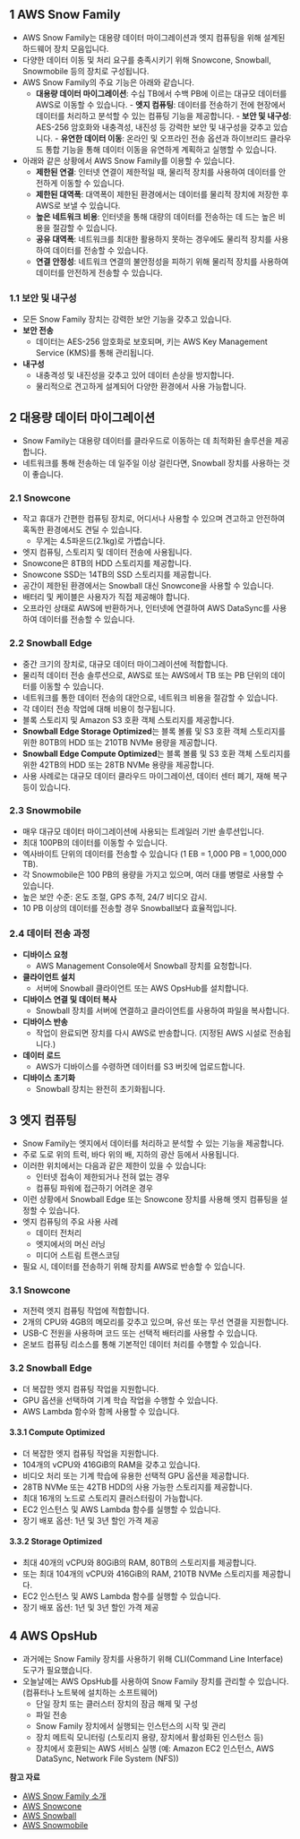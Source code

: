 ## 1 AWS Snow Family

- AWS Snow Family는 대용량 데이터 마이그레이션과 엣지 컴퓨팅을 위해 설계된 하드웨어 장치 모음입니다.
- 다양한 데이터 이동 및 처리 요구를 충족시키기 위해 Snowcone, Snowball, Snowmobile 등의 장치로 구성됩니다.
- AWS Snow Family의 주요 기능은 아래와 같습니다.
	 - **대용량 데이터 마이그레이션**: 수십 TB에서 수백 PB에 이르는 대규모 데이터를 AWS로 이동할 수 있습니다.
	  - **엣지 컴퓨팅**: 데이터를 전송하기 전에 현장에서 데이터를 처리하고 분석할 수 있는 컴퓨팅 기능을 제공합니다.
	  - **보안 및 내구성**: AES-256 암호화와 내충격성, 내진성 등 강력한 보안 및 내구성을 갖추고 있습니다.
	  - **유연한 데이터 이동**: 온라인 및 오프라인 전송 옵션과 하이브리드 클라우드 통합 기능을 통해 데이터 이동을 유연하게 계획하고 실행할 수 있습니다.
- 아래와 같은 상황에서 AWS Snow Family를 이용할 수 있습니다.
	- **제한된 연결**: 인터넷 연결이 제한적일 때, 물리적 장치를 사용하여 데이터를 안전하게 이동할 수 있습니다.
	- **제한된 대역폭**: 대역폭이 제한된 환경에서는 데이터를 물리적 장치에 저장한 후 AWS로 보낼 수 있습니다.
	- **높은 네트워크 비용**: 인터넷을 통해 대량의 데이터를 전송하는 데 드는 높은 비용을 절감할 수 있습니다.
	- **공유 대역폭**: 네트워크를 최대한 활용하지 못하는 경우에도 물리적 장치를 사용하여 데이터를 전송할 수 있습니다.
	- **연결 안정성**: 네트워크 연결의 불안정성을 피하기 위해 물리적 장치를 사용하여 데이터를 안전하게 전송할 수 있습니다.



### 1.1 보안 및 내구성

- 모든 Snow Family 장치는 강력한 보안 기능을 갖추고 있습니다.
- **보안 전송**
	- 데이터는 AES-256 암호화로 보호되며, 키는 AWS Key Management Service (KMS)를 통해 관리됩니다.
- **내구성**
	- 내충격성 및 내진성을 갖추고 있어 데이터 손상을 방지합니다.
	- 물리적으로 견고하게 설계되어 다양한 환경에서 사용 가능합니다.



## 2 대용량 데이터 마이그레이션

- Snow Family는 대용량 데이터를 클라우드로 이동하는 데 최적화된 솔루션을 제공합니다.
- 네트워크를 통해 전송하는 데 일주일 이상 걸린다면, Snowball 장치를 사용하는 것이 좋습니다.



### 2.1 Snowcone

- 작고 휴대가 간편한 컴퓨팅 장치로, 어디서나 사용할 수 있으며 견고하고 안전하여 혹독한 환경에서도 견딜 수 있습니다.
    - 무게는 4.5파운드(2.1kg)로 가볍습니다.
- 엣지 컴퓨팅, 스토리지 및 데이터 전송에 사용됩니다.
- Snowcone은 8TB의 HDD 스토리지를 제공합니다.
- Snowcone SSD는 14TB의 SSD 스토리지를 제공합니다.
- 공간이 제한된 환경에서는 Snowball 대신 Snowcone을 사용할 수 있습니다.
- 배터리 및 케이블은 사용자가 직접 제공해야 합니다.
- 오프라인 상태로 AWS에 반환하거나, 인터넷에 연결하여 AWS DataSync를 사용하여 데이터를 전송할 수 있습니다.



### 2.2 Snowball Edge

- 중간 크기의 장치로, 대규모 데이터 마이그레이션에 적합합니다.
- 물리적 데이터 전송 솔루션으로, AWS로 또는 AWS에서 TB 또는 PB 단위의 데이터를 이동할 수 있습니다.
- 네트워크를 통한 데이터 전송의 대안으로, 네트워크 비용을 절감할 수 있습니다.
- 각 데이터 전송 작업에 대해 비용이 청구됩니다.
- 블록 스토리지 및 Amazon S3 호환 객체 스토리지를 제공합니다.
- **Snowball Edge Storage Optimized**는 블록 볼륨 및 S3 호환 객체 스토리지를 위한 80TB의 HDD 또는 210TB NVMe 용량을 제공합니다.
- **Snowball Edge Compute Optimized**는 블록 볼륨 및 S3 호환 객체 스토리지를 위한 42TB의 HDD 또는 28TB NVMe 용량을 제공합니다.
- 사용 사례로는 대규모 데이터 클라우드 마이그레이션, 데이터 센터 폐기, 재해 복구 등이 있습니다.



### 2.3 Snowmobile

- 매우 대규모 데이터 마이그레이션에 사용되는 트레일러 기반 솔루션입니다.
- 최대 100PB의 데이터를 이동할 수 있습니다.
- 엑사바이트 단위의 데이터를 전송할 수 있습니다 (1 EB = 1,000 PB = 1,000,000 TB).
- 각 Snowmobile은 100 PB의 용량을 가지고 있으며, 여러 대를 병렬로 사용할 수 있습니다.
- 높은 보안 수준: 온도 조절, GPS 추적, 24/7 비디오 감시.
- 10 PB 이상의 데이터를 전송할 경우 Snowball보다 효율적입니다.



### 2.4 데이터 전송 과정

- **디바이스 요청**
	- AWS Management Console에서 Snowball 장치를 요청합니다.
- **클라이언트 설치**
	- 서버에 Snowball 클라이언트 또는 AWS OpsHub를 설치합니다.
- **디바이스 연결 및 데이터 복사**
	- Snowball 장치를 서버에 연결하고 클라이언트를 사용하여 파일을 복사합니다.
- **디바이스 반송**
	- 작업이 완료되면 장치를 다시 AWS로 반송합니다. (지정된 AWS 시설로 전송됩니다.)
- **데이터 로드**
	- AWS가 디바이스를 수령하면 데이터를 S3 버킷에 업로드합니다.
- **디바이스 초기화**
	- Snowball 장치는 완전히 초기화됩니다.



## 3 엣지 컴퓨팅

- Snow Family는 엣지에서 데이터를 처리하고 분석할 수 있는 기능을 제공합니다.
- 주로 도로 위의 트럭, 바다 위의 배, 지하의 광산 등에서 사용됩니다.
- 이러한 위치에서는 다음과 같은 제한이 있을 수 있습니다:
    - 인터넷 접속이 제한되거나 전혀 없는 경우
    - 컴퓨팅 파워에 접근하기 어려운 경우
- 이런 상황에서 Snowball Edge 또는 Snowcone 장치를 사용해 엣지 컴퓨팅을 설정할 수 있습니다.
- 엣지 컴퓨팅의 주요 사용 사례
    - 데이터 전처리
    - 엣지에서의 머신 러닝
    - 미디어 스트림 트랜스코딩
- 필요 시, 데이터를 전송하기 위해 장치를 AWS로 반송할 수 있습니다.



### 3.1 Snowcone

- 저전력 엣지 컴퓨팅 작업에 적합합니다.
- 2개의 CPU와 4GB의 메모리를 갖추고 있으며, 유선 또는 무선 연결을 지원합니다.
- USB-C 전원을 사용하며 코드 또는 선택적 배터리를 사용할 수 있습니다.
- 온보드 컴퓨팅 리소스를 통해 기본적인 데이터 처리를 수행할 수 있습니다.



### 3.2 Snowball Edge

- 더 복잡한 엣지 컴퓨팅 작업을 지원합니다.
- GPU 옵션을 선택하여 기계 학습 작업을 수행할 수 있습니다.
- AWS Lambda 함수와 함께 사용할 수 있습니다.



#### 3.3.1 Compute Optimized

- 더 복잡한 엣지 컴퓨팅 작업을 지원합니다.
- 104개의 vCPU와 416GiB의 RAM을 갖추고 있습니다.
- 비디오 처리 또는 기계 학습에 유용한 선택적 GPU 옵션을 제공합니다.
- 28TB NVMe 또는 42TB HDD의 사용 가능한 스토리지를 제공합니다.
- 최대 16개의 노드로 스토리지 클러스터링이 가능합니다.
- EC2 인스턴스 및 AWS Lambda 함수를 실행할 수 있습니다.
- 장기 배포 옵션: 1년 및 3년 할인 가격 제공



#### 3.3.2 Storage Optimized

- 최대 40개의 vCPU와 80GiB의 RAM, 80TB의 스토리지를 제공합니다.
- 또는 최대 104개의 vCPU와 416GiB의 RAM, 210TB NVMe 스토리지를 제공합니다.
- EC2 인스턴스 및 AWS Lambda 함수를 실행할 수 있습니다.
- 장기 배포 옵션: 1년 및 3년 할인 가격 제공



## 4 AWS OpsHub

- 과거에는 Snow Family 장치를 사용하기 위해 CLI(Command Line Interface) 도구가 필요했습니다.
- 오늘날에는 AWS OpsHub를 사용하여 Snow Family 장치를 관리할 수 있습니다. (컴퓨터나 노트북에 설치하는 소프트웨어)
    - 단일 장치 또는 클러스터 장치의 잠금 해제 및 구성
    - 파일 전송
    - Snow Family 장치에서 실행되는 인스턴스의 시작 및 관리
    - 장치 메트릭 모니터링 (스토리지 용량, 장치에서 활성화된 인스턴스 등)
    - 장치에서 호환되는 AWS 서비스 실행 (예: Amazon EC2 인스턴스, AWS DataSync, Network File System (NFS))



**참고 자료**
- [AWS Snow Family 소개](https://aws.amazon.com/snow/)
- [AWS Snowcone](https://aws.amazon.com/snowcone/)
- [AWS Snowball](https://aws.amazon.com/snowball/)
- [AWS Snowmobile](https://aws.amazon.com/snowmobile/)
